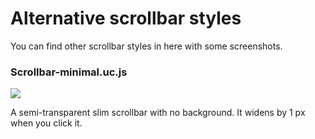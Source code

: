 <h1>Alternative scrollbar styles</h1>
<p>You can find other scrollbar styles in here with some screenshots.</p>

<h3>Scrollbar-minimal.uc.js</h3>
<img src="https://i.imgur.com/eWYEmiU.png">
<p>A semi-transparent slim scrollbar with no background. It widens by 1 px when you click it.</p>

